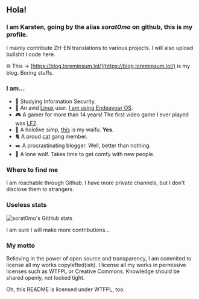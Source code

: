 ## Hola!

### I am Karsten, going by the alias *sorat0mo* on github, this is my profile.

I mainly contribute ZH-EN translations to various projects. I will also upload bullshit I code here.

🌐 This -> [https://blog.loremipsum.lol/](https://blog.loremipsum.lol/) is my blog. Boring stuffs.

### I am...

- 📖 Studying Information Security.
- 🐧 An avid [Linux](https://i.vgy.me/u8rmk8.png) user. [I am using Endeavour OS](https://endeavouros.com/).
- 🎮 A gamer for more than 14 years! The first video game I ever played was [LF2](https://lf2.net/).
- 🔮 A hololive simp, [this](https://www.youtube.com/channel/UCP0BspO_AMEe3aQqqpo89Dg) is my waifu. **Yes**.
- 🐈 A proud [cat](https://imgur.com/a/neVFzFE) gang member.
- ✒️ A procrastinating blogger. Well, better than nothing.
- 🐺 A lone wolf. Takes time to get comfy with new people.

### Where to find me

I am reachable through Github. I have more private channels, but I don't disclose them to strangers.

### Useless stats

![sorat0mo's GitHub stats](https://github-readme-stats.vercel.app/api?username=sorat0mo&show_icons=true&theme=nord)

I am sure I will make more contributions...

### My motto
Believing in the power of open source and transparency, I am commited to license all my works copylefted(ish). I license all my works in permissive licenses such as WTFPL or Creative Commons. Knowledge should be shared openly, not locked tight.

Oh, this README is licensed under WTFPL, too.
